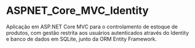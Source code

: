 # ASPNET_Core_MVC_Identity
Aplicação em ASP.NET Core MVC para o controlamento de estoque de produtos, com gestão restrita aos usuários autenticados através do Identity e banco de dados em SQLite, junto da ORM Entity Framework. 
